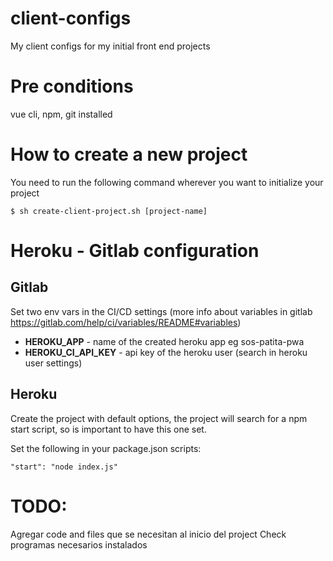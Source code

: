 # client-configs
My client configs for my initial front end projects


# Pre conditions
vue cli, npm, git installed

# How to create a new project
You need to run the following command wherever you want to initialize your project
```
$ sh create-client-project.sh [project-name]
```
# Heroku - Gitlab configuration
## Gitlab
Set two env vars in the CI/CD settings (more info about variables in gitlab https://gitlab.com/help/ci/variables/README#variables)
- **HEROKU_APP** - name of the created heroku app eg sos-patita-pwa
- **HEROKU_CI_API_KEY** - api key of the heroku user (search in heroku user settings)

## Heroku
Create the project with default options, the project will search for a npm start script, so is important to have this one set.

Set the following in your package.json scripts:
```
"start": "node index.js"
```

# TODO:
Agregar code and files que se necesitan al inicio del project
Check programas necesarios instalados

